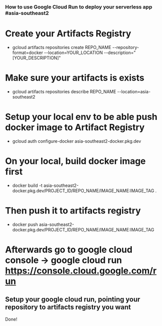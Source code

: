 ### How to use Google Cloud Run to deploy your serverless app #asia-southeast2
# Create your Artifacts Registry
- gcloud artifacts repositories create REPO_NAME --repository-format=docker --location=YOUR_LOCATION --description="[YOUR_DESCRIPTION]"
# Make sure your artifacts is exists
- gcloud artifacts repositories describe REPO_NAME --location=asia-southeast2
# Setup your local env to be able push docker image to Artifact Registry
- gcloud auth configure-docker asia-southeast2-docker.pkg.dev
# On your local, build docker image first
- docker build -t asia-southeast2-docker.pkg.dev/PROJECT_ID/REPO_NAME/IMAGE_NAME:IMAGE_TAG .
# Then push it to artifacts registry
- docker push asia-southeast2-docker.pkg.dev/PROJECT_ID/REPO_NAME/IMAGE_NAME:IMAGE_TAG
# Afterwards go to google cloud console -> google cloud run https://console.cloud.google.com/run
## Setup your google cloud run, pointing your repository to artifacts registry you want
Done!
